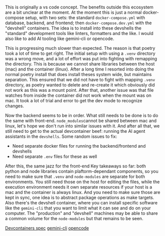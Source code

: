 This is originally a vs code concept. The benefits outside this ecosystem are a bit unclear at the moment. At the moment this is just a normal docker-compose setup, with two sets: the standard `docker-compose.yml` with database, backend, and frontend; then `docker-compose.dev.yml` with the "devshell" containers. The idea is to install into these devshells the "standard" development tools like linters, formatters and the like. I would also like to add AI tooling like gemini-cli or opencode.

This is progressing much slower than expected. The reason is that poetry took a lot of time to get right. The initial setup with using a `.venv` directory was a wrong move, and a lot of effort was put into fighting with remapping the directory. This is because we cannot share libraries between the host (mac) and the container (linux). After a long time I resorted into doing the normal poetry install that does install theses system wide, but maintains separation. This ensured that we did not have to fight with mapping `.venv` directory, as poetry wanted to delete and re-create it which obviously did not work as this was a mount point. After that, another issue was that file watches from inside the container did not work when the mount was on mac. It took a lot of trial and error to get the dev mode to recognize changes.

Now the backend seems to be in order. What still needs to be done is to do the same with front-end. `node_modules`cannot be shared between mac and linux, let's hope we don't run into similar issues with it. And after all that, we still need to get to the actual devcontainer beef: running the AI agent assistants in the `devshells`. Some random issues to fix:
- Need separate docker files for running the backend/frontend and devshells
- Need separate `.env` files for these as well

After this, the same jazz for the front-end
Key takeaways so far: both python and node libraries contain plaftorm-dependant components, so you need to make sure that `.venv` and `node-modules` are separate for both environments. You still need those on the host for editing the files, while the execution environment needs it own separate resources if your host is a mac and the container is always linux. And you need to make sure those are kept in sync, one idea is to abstract package operations as make targets.
Also there's the devshell container, where you can install specific software like the `gemini-cli` that you want to limit what it can see and do on your computer. The "production" and "devshell" machines may be able to share a common volume for the `node-modules` but that remains to be seen.

[Devcontainers spec](https://containers.dev/)
[gemini-cli](https://github.com/google-gemini/gemini-cli)
[opencode](https://opencode.ai/)
